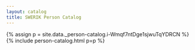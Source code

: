 ```yaml
---
layout: catalog
title: SWERIK Person Catalog
---
```

{% assign p = site.data._person-catalog.i-Wmqf7ntDge1sjwuTqYDRCN %}
{% include person-catalog.html p=p %}

